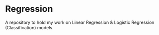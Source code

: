 # Regression

A repository to hold my work on Linear Regression & Logistic Regression (Classification) models.

